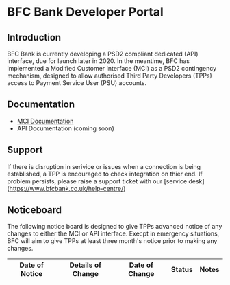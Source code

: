 # BFC Bank Developer Portal

## Introduction

BFC Bank is currently developing a PSD2 compliant dedicated (API) interface, due for launch later in 2020. In the meantime, BFC has implemented a Modified Customer Interface (MCI) as a PSD2 contingency mechanism, designed to allow authorised Third Party Developers (TPPs) access to Payment Service User (PSU) accounts.

## Documentation

- [MCI Documentation](./mci/index)
- API Documentation (coming soon)

## Support

If there is disruption in serivice or issues when a connection is being established, a TPP is encouraged to check integration on thier end. If problem persists, please raise a support ticket with our [service desk] (https://www.bfcbank.co.uk/help-centre/)


## Noticeboard

The following notice board is designed to give TPPs advanced notice of any changes to either the MCI or API interface. Execpt in emergency situations, BFC will aim to give TPPs at least three month's notice prior to making any changes.

| Date of Notice | Details of Change | Date of Change | Status | Notes |
| -------------- | --------------------------------------------- | -------------- | -------------- | ------------------------- |
